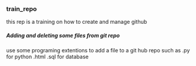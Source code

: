 ### train_repo
this rep  is a training on how to create and manage github
##### Adding and deleting some files from git repo 
use some programing extentions to add a file to a git hub repo such as
.py for python
.html
.sql for database
